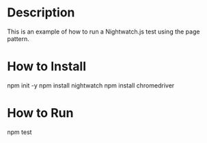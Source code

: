 # Description
This is an example of how to run a Nightwatch.js test using 
the page pattern.

# How to Install
npm init -y
npm install nightwatch
npm install chromedriver

# How to Run
npm test
